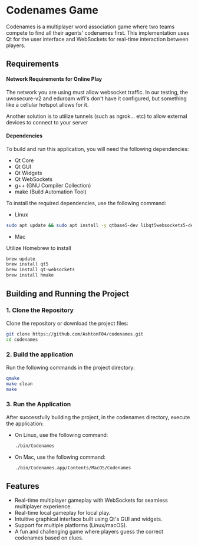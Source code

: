 # Codenames Game

Codenames is a multiplayer word association game where two teams compete to find all their agents' codenames first. This implementation uses Qt for the user interface and WebSockets for real-time interaction between players.

## Requirements


#### Network Requirements for Online Play

The network you are using must allow websocket traffic. In our testing, the uwosecure-v2 and eduroam wifi's don't have it configured, but something like a cellular hotspot allows for it.

Another solution is to utilize tunnels (such as ngrok... etc) to allow external devices to connect to your server

#### Dependencies

To build and run this application, you will need the following dependencies:

- Qt Core
- Qt GUI
- Qt Widgets
- Qt WebSockets
- g++ (GNU Compiler Collection)
- make (Build Automation Tool)



To install the required dependencies, use the following command:

- Linux

```bash
sudo apt update && sudo apt install -y qtbase5-dev libqt5websockets5-dev g++ make
```

- Mac

Utilize Homebrew to install


```bash
brew update
brew install qt5
brew install qt-websockets
brew install hmake
```


## Building and Running the Project
### 1. Clone the Repository
Clone the repository or download the project files:

```bash
git clone https://github.com/AshtonF04/codenames.git
cd codenames
```

### 2. Build the application
Run the following commands in the project directory:

```bash
qmake
make clean
make
```

### 3. Run the Application
After successfully building the project, in the codenames directory, execute the application:
- On Linux, use the following command:
  ```bash
  ./bin/Codenames
  ```
- On Mac, use the following command:
  ```bash
  ./bin/Codenames.app/Contents/MacOS/Codenames
  ```


## Features
- Real-time multiplayer gameplay with WebSockets for seamless multiplayer experience.
- Real-time local gameplay for local play.
- Intuitive graphical interface built using Qt's GUI and widgets.
- Support for multiple platforms (Linux/macOS).
- A fun and challenging game where players guess the correct codenames based on clues.